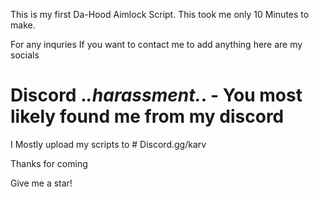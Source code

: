 This is my first Da-Hood Aimlock Script. This took me only 10 Minutes to make.

For any inquries If you want to contact me to add anything here are my socials

# Discord ._.harassment._. - You most likely found me from my discord 

I Mostly upload my scripts to # Discord.gg/karv

Thanks for coming 

Give me a star!
